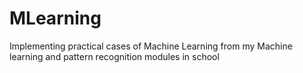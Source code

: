 # MLearning
Implementing practical cases of Machine Learning from my Machine learning and pattern recognition modules in school
